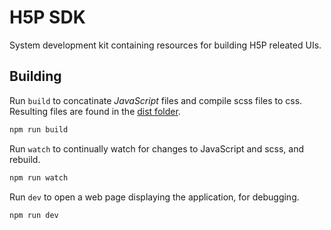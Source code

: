 # H5P SDK

System development kit containing resources for building H5P releated UIs.

## Building

Run `build` to concatinate *JavaScript* files and compile scss files to css. Resulting files are found in the [dist folder](dist).

```bash
npm run build
```

Run `watch` to continually watch for changes to JavaScript and scss, and rebuild.

```bash
npm run watch
```

Run `dev` to open a web page displaying the application, for debugging.

```bash
npm run dev
```
